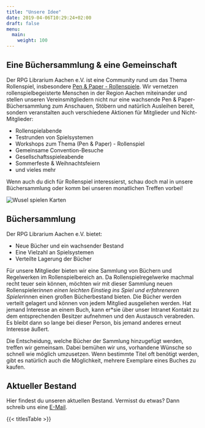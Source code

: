 ```yaml
---
title: "Unsere Idee"
date: 2019-04-06T10:29:24+02:00
draft: false
menu:
  main:
    weight: 100
---
```


## Eine Büchersammlung & eine Gemeinschaft
Der RPG Librarium Aachen e.V. ist eine Community rund um das Thema Rollenspiel, insbesondere [Pen & Paper - Rollenspiele](https://de.wikipedia.org/wiki/Pen-%26-Paper-Rollenspiel). Wir vernetzen rollenspielbegeisterte Menschen in der Region Aachen miteinander und stellen unseren Vereinsmitgliedern nicht nur eine wachsende Pen & Paper-Büchersammlung zum Anschauen, Stöbern und natürlich Ausleihen bereit, sondern veranstalten auch verschiedene Aktionen für Mitglieder und Nicht-Mitglieder:

* Rollenspielabende
* Testrunden von Spielsystemen
* Workshops zum Thema (Pen & Paper) - Rollenspiel
* Gemeinsame Convention-Besuche
* Gesellschaftsspieleabende
* Sommerfeste & Weihnachtsfeiern
* und vieles mehr

Wenn auch du dich für Rollenspiel interessierst, schau doch mal in unsere Büchersammlung oder komm bei unseren monatlichen Treffen vorbei!

![Wusel spielen Karten](/img/wusel-spielen-karten.svg)

## Büchersammlung
Der RPG Librarium Aachen e.V. bietet:

* Neue Bücher und ein wachsender Bestand
* Eine Vielzahl an Spielsystemen
* Verteilte Lagerung der Bücher

Für unsere Mitglieder bieten wir eine Sammlung von Büchern und Regelwerken im Rollenspielbereich an. Da Rollenspielregelwerke machmal recht teuer sein können, möchten wir mit dieser Sammlung neuen Rollenspieler*innen einen leichten Einstieg ins Spiel und erfahreneren Spieler*innen einen großen Bücherbestand bieten. Die Bücher werden verteilt gelagert und können von jedem Mitglied ausgeliehen werden. Hat jemand Interesse an einem Buch, kann er*sie über unser Intranet Kontakt zu dem entsprechenden Besitzer aufnehmen und den Austausch verabreden. Es bleibt dann so lange bei dieser Person, bis jemand anderes erneut Interesse äußert.

Die Entscheidung, welche Bücher der Sammlung hinzugefügt werden, treffen wir gemeinsam. Dabei bemühen wir uns, vorhandene Wünsche so schnell wie möglich umzusetzen. Wenn bestimmte Titel oft benötigt werden, gibt es natürlich auch die Möglichkeit, mehrere Exemplare eines Buches zu kaufen.

## Aktueller Bestand
Hier findest du unseren aktuellen Bestand. Vermisst du etwas? Dann schreib uns eine [E-Mail](mailto:kontakt@rpg-librarium.de).

{{< titlesTable >}}

<!--{trackerfilter filters="16/t:18/d" displayList="y" line="y" noflipflop="y" trackerId="3" fields="18:16" showlinks="r" max="-1"}
-->
